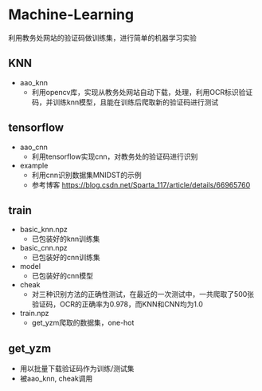 # Machine-Learning
利用教务处网站的验证码做训练集，进行简单的机器学习实验

## KNN
- aao_knn
    - 利用opencv库，实现从教务处网站自动下载，处理，利用OCR标识验证码，并训练knn模型，且能在训练后爬取新的验证码进行测试

## tensorflow
- aao_cnn
    - 利用tensorflow实现cnn，对教务处的验证码进行识别
- example
    - 利用cnn识别数据集MNIDST的示例
    - 参考博客 https://blog.csdn.net/Sparta_117/article/details/66965760

## train
- basic_knn.npz
    - 已包装好的knn训练集
- basic_cnn.npz
    - 已包装好的cnn训练集
- model
    - 已包装好的cnn模型
- cheak
    - 对三种识别方法的正确性测试，在最近的一次测试中，一共爬取了500张验证码，OCR的正确率为0.978，而KNN和CNN均为1.0
- train.npz
    - get_yzm爬取的数据集，one-hot

## get_yzm
- 用以批量下载验证码作为训练/测试集
- 被aao_knn, cheak调用
